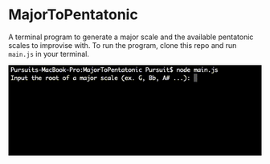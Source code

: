 # MajorToPentatonic
A terminal program to generate a major scale and the available pentatonic scales to improvise with. To run the program, clone this repo and run `main.js` in your terminal.

![](demo.gif)
